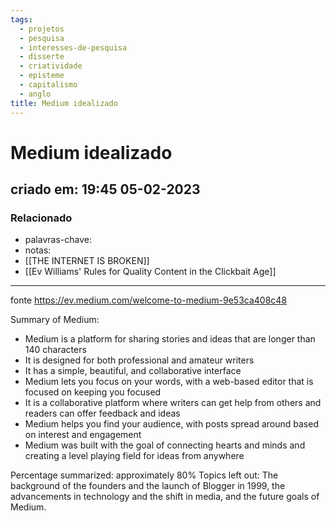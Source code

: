 ```yaml
---
tags:
  - projetos
  - pesquisa
  - interesses-de-pesquisa
  - disserte
  - criatividade
  - episteme
  - capitalismo
  - anglo
title: Medium idealizado
---
```


# Medium idealizado

## criado em: 19:45 05-02-2023

### Relacionado

- palavras-chave: 
- notas: 
- [[THE INTERNET IS BROKEN]]
- [[Ev Williams' Rules for Quality Content in the Clickbait Age]]
---

fonte https://ev.medium.com/welcome-to-medium-9e53ca408c48

Summary of Medium:

- Medium is a platform for sharing stories and ideas that are longer than 140 characters
- It is designed for both professional and amateur writers
- It has a simple, beautiful, and collaborative interface
- Medium lets you focus on your words, with a web-based editor that is focused on keeping you focused
- It is a collaborative platform where writers can get help from others and readers can offer feedback and ideas
- Medium helps you find your audience, with posts spread around based on interest and engagement
- Medium was built with the goal of connecting hearts and minds and creating a level playing field for ideas from anywhere

Percentage summarized: approximately 80% Topics left out: The background of the founders and the launch of Blogger in 1999, the advancements in technology and the shift in media, and the future goals of Medium.
